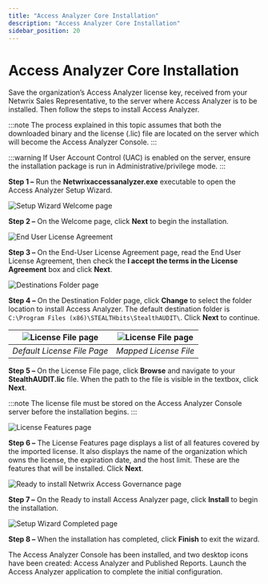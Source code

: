 ```yaml
---
title: "Access Analyzer Core Installation"
description: "Access Analyzer Core Installation"
sidebar_position: 20
---
```


# Access Analyzer Core Installation

Save the organization’s Access Analyzer license key, received from your Netwrix Sales
Representative, to the server where Access Analyzer is to be installed. Then follow the steps to
install Access Analyzer.

:::note
The process explained in this topic assumes that both the downloaded binary and the
license (.lic) file are located on the server which will become the Access Analyzer Console.
:::


:::warning
If User Account Control (UAC) is enabled on the server, ensure the installation package
is run in Administrative/privilege mode.
:::


**Step 1 –** Run the **Netwrixaccessanalyzer.exe** executable to open the Access Analyzer Setup
Wizard.

![Setup Wizard Welcome page](/images/accessanalyzer/12.0/install/application/welcome.webp)

**Step 2 –** On the Welcome page, click **Next** to begin the installation.

![ End User License Agreement](/images/accessanalyzer/12.0/install/application/eula.webp)

**Step 3 –** On the End-User License Agreement page, read the End User License Agreement, then check
the **I accept the terms in the License Agreement** box and click **Next**.

![Destinations Folder page](/images/accessanalyzer/12.0/install/application/destination.webp)

**Step 4 –** On the Destination Folder page, click **Change** to select the folder location to
install Access Analyzer. The default destination folder is
`C:\Program Files (x86)\STEALTHbits\StealthAUDIT\`. Click **Next** to continue.


 |![License File page](/images/accessanalyzer/12.0/install/application/license.webp)|![License File page](/images/accessanalyzer/12.0/install/application/licensemapped.webp)|
|:-------------------------:|:-------------------:|
| *Default License File Page* | *Mapped License File* |

**Step 5 –** On the License File page, click **Browse** and navigate to your **StealthAUDIT.lic**
file. When the path to the file is visible in the textbox, click **Next**.

:::note
The license file must be stored on the Access Analyzer Console server before the
installation begins.
:::


![License Features page](/images/accessanalyzer/12.0/install/application/licensefeatures.webp)

**Step 6 –** The License Features page displays a list of all features covered by the imported
license. It also displays the name of the organization which owns the license, the expiration date,
and the host limit. These are the features that will be installed. Click **Next**.

![Ready to install Netwrix Access Governance page](/images/accessanalyzer/12.0/install/application/ready.webp)

**Step 7 –** On the Ready to install Access Analyzer page, click **Install** to begin the
installation.

![Setup Wizard Completed page](/images/accessanalyzer/12.0/install/application/completed.webp)

**Step 8 –** When the installation has completed, click **Finish** to exit the wizard.

The Access Analyzer Console has been installed, and two desktop icons have been created: Access
Analyzer and Published Reports. Launch the Access Analyzer application to complete the initial
configuration.

